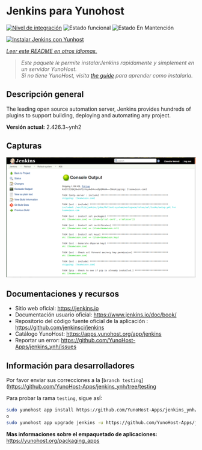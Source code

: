 <!--
Este archivo README esta generado automaticamente<https://github.com/YunoHost/apps/tree/master/tools/readme_generator>
No se debe editar a mano.
-->

# Jenkins para Yunohost

[![Nivel de integración](https://dash.yunohost.org/integration/jenkins.svg)](https://dash.yunohost.org/appci/app/jenkins) ![Estado funcional](https://ci-apps.yunohost.org/ci/badges/jenkins.status.svg) ![Estado En Mantención](https://ci-apps.yunohost.org/ci/badges/jenkins.maintain.svg)

[![Instalar Jenkins con Yunhost](https://install-app.yunohost.org/install-with-yunohost.svg)](https://install-app.yunohost.org/?app=jenkins)

*[Leer este README en otros idiomas.](./ALL_README.md)*

> *Este paquete le permite instalarJenkins rapidamente y simplement en un servidor YunoHost.*  
> *Si no tiene YunoHost, visita [the guide](https://yunohost.org/install) para aprender como instalarla.*

## Descripción general

The leading open source automation server, Jenkins provides hundreds of plugins to support building, deploying and automating any project. 


**Versión actual:** 2.426.3~ynh2

## Capturas

![Captura de Jenkins](./doc/screenshots/screenshot1.png)

## Documentaciones y recursos

- Sitio web oficial: <https://jenkins.io>
- Documentación usuario oficial: <https://www.jenkins.io/doc/book/>
- Repositorio del código fuente oficial de la aplicación : <https://github.com/jenkinsci/jenkins>
- Catálogo YunoHost: <https://apps.yunohost.org/app/jenkins>
- Reportar un error: <https://github.com/YunoHost-Apps/jenkins_ynh/issues>

## Información para desarrolladores

Por favor enviar sus correcciones a la [`branch testing`](https://github.com/YunoHost-Apps/jenkins_ynh/tree/testing

Para probar la rama `testing`, sigue asÍ:

```bash
sudo yunohost app install https://github.com/YunoHost-Apps/jenkins_ynh/tree/testing --debug
o
sudo yunohost app upgrade jenkins -u https://github.com/YunoHost-Apps/jenkins_ynh/tree/testing --debug
```

**Mas informaciones sobre el empaquetado de aplicaciones:** <https://yunohost.org/packaging_apps>
